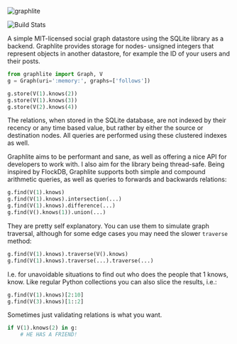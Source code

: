 ![graphlite](https://raw.github.com/eugene-eeo/graphlite/master/art/logo-300.png)


![Build Stats](http://img.shields.io/travis/eugene-eeo/graphlite.svg)

A simple MIT-licensed social graph datastore using the SQLite
library as a backend. Graphlite provides storage for nodes-
unsigned integers that represent objects in another datastore,
for example the ID of your users and their posts.

```python
from graphlite import Graph, V
g = Graph(uri=':memory:', graphs=['follows'])

g.store(V(1).knows(2))
g.store(V(1).knows(3))
g.store(V(2).knows(4))
```

The relations, when stored in the SQLite database, are not
indexed by their recency or any time based value, but rather
by either the source or destination nodes. All queries are
performed using these clustered indexes as well.

Graphlite aims to be performant and sane, as well as offering
a nice API for developers to work with. I also aim for the
library being thread-safe. Being inspired by FlockDB, Graphlite
supports both simple and compound arithmetic queries, as well
as queries to forwards and backwards relations:

```python
g.find(V(1).knows)
g.find(V(1).knows).intersection(...)
g.find(V(1).knows).difference(...)
g.find(V().knows(1)).union(...)
```

They are pretty self explanatory. You can use them to simulate
graph traversal, although for some edge cases you may need the
slower `traverse` method:

```python
g.find(V(1).knows).traverse(V().knows)
g.find(V(1).knows).traverse(...).traverse(...)
```

I.e. for unavoidable situations to find out who does the people
that 1 knows, know. Like regular Python collections you can also
slice the results, i.e.:

```python
g.find(V(1).knows)[2:10]
g.find(V(3).knows)[1::2]
```

Sometimes just validating relations is what you want.

```python
if V(1).knows(2) in g:
    # HE HAS A FRIEND!
```
